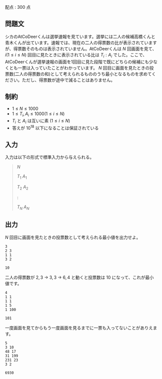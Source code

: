 配点 : $300$ 点

## 問題文

シカのAtCoDeerくんは選挙速報を見ています。選挙には二人の候補高橋くんと青木くんが出ています。速報では、現在の二人の得票数の比が表示されていますが、得票数そのものは表示されていません。AtCoDeerくんは $N$ 回画面を見て、 $i(1 \leq i \leq N)$ 回目に見たときに表示されている比は $T_i:A_i$ でした。ここで、AtCoDeerくんが選挙速報の画面を$1$回目に見た段階で既にどちらの候補にも少なくとも一票は入っていたことがわかっています。 $N$ 回目に画面を見たときの投票数(二人の得票数の和)として考えられるもののうち最小となるものを求めてください。ただし、得票数が途中で減ることはありません。

## 制約

- $1 \leq N \leq 1000$
- $1 \leq T_i,A_i \leq 1000 (1 \leq i \leq N)$
- $T_i$ と $A_i$ は互いに素 $(1 \leq i \leq N)$
- 答えが $10^{18}$ 以下になることは保証されている

## 入力

入力は以下の形式で標準入力から与えられる。

> $N$
> 
> $T_1$ $A_1$
> 
> $T_2$ $A_2$
> 
> $:$
> 
> $T_N$ $A_N$

## 出力

$N$ 回目に画面を見たときの投票数として考えられる最小値を出力せよ。

```input1
3
2 3
1 1
3 2
```

```output1
10
```

二人の得票数が $2,3$ -&gt; $3,3$ -&gt; $6,4$ と動くと投票数は $10$ になって、これが最小値です。

```input2
4
1 1
1 1
1 5
1 100
```

```output2
101
```

一度画面を見てからもう一度画面を見るまでに一票も入ってないことがありえます。

```input3
5
3 10
48 17
31 199
231 23
3 2
```

```output3
6930
```